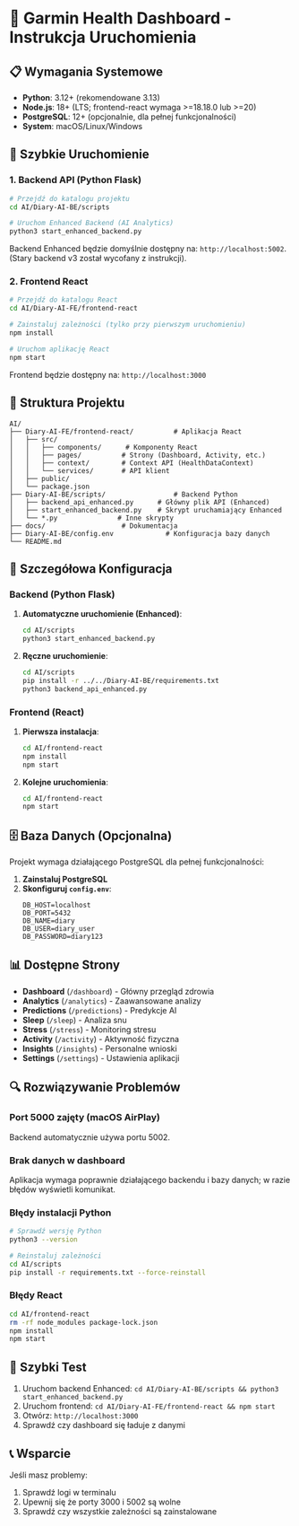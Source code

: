 # 🏥 Garmin Health Dashboard - Instrukcja Uruchomienia

## 📋 Wymagania Systemowe

- **Python**: 3.12+ (rekomendowane 3.13)
- **Node.js**: 18+ (LTS; frontend-react wymaga >=18.18.0 lub >=20)
- **PostgreSQL**: 12+ (opcjonalnie, dla pełnej funkcjonalności)
- **System**: macOS/Linux/Windows

## 🚀 Szybkie Uruchomienie

### 1. Backend API (Python Flask)

```bash
# Przejdź do katalogu projektu
cd AI/Diary-AI-BE/scripts

# Uruchom Enhanced Backend (AI Analytics)
python3 start_enhanced_backend.py
```

Backend Enhanced będzie domyślnie dostępny na: `http://localhost:5002`. (Stary backend v3 został wycofany z instrukcji).

### 2. Frontend React

```bash
# Przejdź do katalogu React
cd AI/Diary-AI-FE/frontend-react

# Zainstaluj zależności (tylko przy pierwszym uruchomieniu)
npm install

# Uruchom aplikację React
npm start
```

Frontend będzie dostępny na: `http://localhost:3000`

## 📁 Struktura Projektu

```
AI/
├── Diary-AI-FE/frontend-react/          # Aplikacja React
│   ├── src/
│   │   ├── components/      # Komponenty React
│   │   ├── pages/          # Strony (Dashboard, Activity, etc.)
│   │   ├── context/        # Context API (HealthDataContext)
│   │   └── services/       # API klient
│   ├── public/
│   └── package.json
├── Diary-AI-BE/scripts/                 # Backend Python
│   ├── backend_api_enhanced.py      # Główny plik API (Enhanced)
│   ├── start_enhanced_backend.py    # Skrypt uruchamiający Enhanced
│   └── *.py               # Inne skrypty
├── docs/                   # Dokumentacja
├── Diary-AI-BE/config.env             # Konfiguracja bazy danych
└── README.md
```

## 🔧 Szczegółowa Konfiguracja

### Backend (Python Flask)

1. **Automatyczne uruchomienie (Enhanced)**:
   ```bash
   cd AI/scripts
   python3 start_enhanced_backend.py
   ```

2. **Ręczne uruchomienie**:
   ```bash
   cd AI/scripts
   pip install -r ../../Diary-AI-BE/requirements.txt
   python3 backend_api_enhanced.py
   ```

### Frontend (React)

1. **Pierwsza instalacja**:
   ```bash
   cd AI/frontend-react
   npm install
   npm start
   ```

2. **Kolejne uruchomienia**:
   ```bash
   cd AI/frontend-react
   npm start
   ```

## 🗄️ Baza Danych (Opcjonalna)

Projekt wymaga działającego PostgreSQL dla pełnej funkcjonalności:

1. **Zainstaluj PostgreSQL**
2. **Skonfiguruj `config.env`**:
   ```env
   DB_HOST=localhost
   DB_PORT=5432
   DB_NAME=diary
   DB_USER=diary_user
   DB_PASSWORD=diary123
   ```

## 📊 Dostępne Strony

- **Dashboard** (`/dashboard`) - Główny przegląd zdrowia
- **Analytics** (`/analytics`) - Zaawansowane analizy
- **Predictions** (`/predictions`) - Predykcje AI
- **Sleep** (`/sleep`) - Analiza snu
- **Stress** (`/stress`) - Monitoring stresu
- **Activity** (`/activity`) - Aktywność fizyczna
- **Insights** (`/insights`) - Personalne wnioski
- **Settings** (`/settings`) - Ustawienia aplikacji

## 🔍 Rozwiązywanie Problemów

### Port 5000 zajęty (macOS AirPlay)
Backend automatycznie używa portu 5002.

### Brak danych w dashboard
Aplikacja wymaga poprawnie działającego backendu i bazy danych; w razie błędów wyświetli komunikat.

### Błędy instalacji Python
```bash
# Sprawdź wersję Python
python3 --version

# Reinstaluj zależności
cd AI/scripts
pip install -r requirements.txt --force-reinstall
```

### Błędy React
```bash
cd AI/frontend-react
rm -rf node_modules package-lock.json
npm install
npm start
```

## 🎯 Szybki Test

1. Uruchom backend Enhanced: `cd AI/Diary-AI-BE/scripts && python3 start_enhanced_backend.py`
2. Uruchom frontend: `cd AI/Diary-AI-FE/frontend-react && npm start`
3. Otwórz: `http://localhost:3000`
4. Sprawdź czy dashboard się ładuje z danymi

## 📞 Wsparcie

Jeśli masz problemy:
1. Sprawdź logi w terminalu
2. Upewnij się że porty 3000 i 5002 są wolne
3. Sprawdź czy wszystkie zależności są zainstalowane